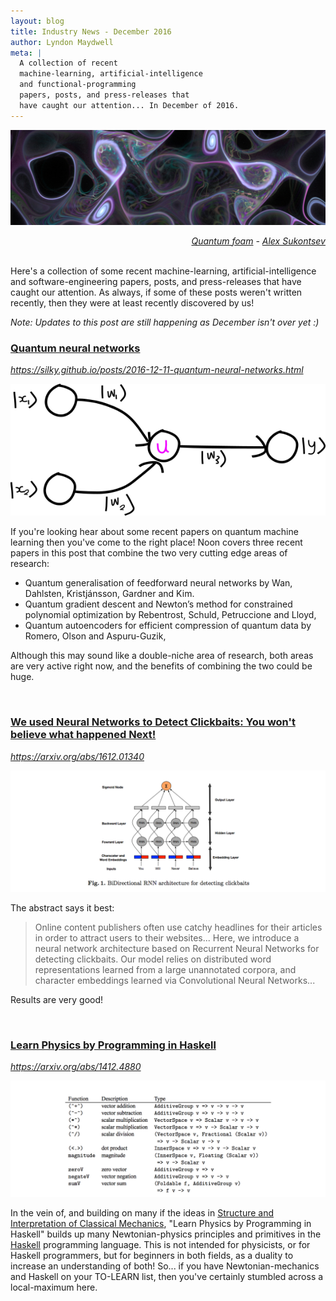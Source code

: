```yaml
---
layout: blog
title: Industry News - December 2016
author: Lyndon Maydwell
meta: |
  A collection of recent
  machine-learning, artificial-intelligence
  and functional-programming
  papers, posts, and press-releases that
  have caught our attention... In December of 2016.
---
```

<!-- /img/blog/2016-12-industry-news -->

![](./foam.png)

<div style="text-align: right;">
  <em>
    <a href="https://www.flickr.com/photos/manitobamaps/2661597665/in/photolist-7LHxe7-9ErPSC-7LHxab-7LDzTa-dESsxF-koPvau-i5ZGnc-jZpRo2-eYvLFz-4qwYo2-eYvFAt-eYvxXi-99xoge-5NLFbS-9a6NRo-eYH11f-7sbEaf-4icKQ-9nzv3K-54cofV-7s7d6H-7sbLPE-7seXCS-7sbJ1q-7s9WNm-7qAZ4x-7s7Jqe-7s7Hhi-7s7D66-7sbKnu-7seXeJ-7s62KM-7s7EpK-7sbc9Q-7s61p2-eYGSL5-8VekGo-4fRmaS-4ozZwX-7BVqZ1-eYErjm-4TXUgA-AUeWa-7BVrnS-7BREuR-7vzAau-7BREnF-oStFw-wzAW19-kD64Pp">Quantum foam</a>
    - <a href="https://www.flickr.com/photos/control9/">Alex Sukontsev</a>
  </em>
</div>

<br />

Here's a collection of some recent machine-learning, artificial-intelligence
and software-engineering papers, posts, and press-releases that have caught our attention.
As always, if some of these posts weren't written recently, then they were at least
recently discovered by us!

_Note: Updates to this post are still happening as December isn't over yet :)_

<!--more-->

### [Quantum neural networks](https://silky.github.io/posts/2016-12-11-quantum-neural-networks.html)

_<https://silky.github.io/posts/2016-12-11-quantum-neural-networks.html>_

![](./fully-quantum-nn.png)

If you're looking hear about some recent papers on quantum machine learning then you've
come to the right place! Noon covers three recent papers in this post that combine
the two very cutting edge areas of research:

* Quantum generalisation of feedforward neural networks by Wan, Dahlsten, Kristjánsson, Gardner and Kim.
* Quantum gradient descent and Newton’s method for constrained polynomial optimization by Rebentrost, Schuld, Petruccione and Lloyd,
* Quantum autoencoders for efficient compression of quantum data by Romero, Olson and Aspuru-Guzik,

Although this may sound like a double-niche area of research, both areas are very
active right now, and the benefits of combining the two could be huge.

<br />

### [We used Neural Networks to Detect Clickbaits: You won't believe what happened Next!](https://arxiv.org/abs/1612.01340)

_<https://arxiv.org/abs/1612.01340>_

![](./clickbaitnet.png)

The abstract says it best:

> Online content publishers often use catchy headlines for their articles in
> order to attract users to their websites...  Here, we introduce a
> neural network architecture based on Recurrent Neural Networks for detecting
> clickbaits. Our model relies on distributed word representations learned from a
> large unannotated corpora, and character embeddings learned via Convolutional
> Neural Networks...

Results are very good!

<br />

### [Learn Physics by Programming in Haskell](https://arxiv.org/abs/1412.4880)

_<https://arxiv.org/abs/1412.4880>_

![](./haskell_physics.png)

In the vein of, and building on many if the ideas in
[Structure and Interpretation of Classical Mechanics](https://mitpress.mit.edu/sites/default/files/titles/content/sicm/book.html),
"Learn Physics by Programming in Haskell" builds up many Newtonian-physics principles
and primitives in the [Haskell](http://haskell.org/) programming language.
This is not intended for physicists, or for Haskell programmers, but for beginners
in both fields, as a duality to increase an understanding of both! So... if you have
Newtonian-mechanics and Haskell on your TO-LEARN list, then you've certainly
stumbled across a local-maximum here.

